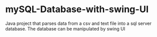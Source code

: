 # mySQL-Database-with-swing-UI
Java project that parses data from a csv and text file into a sql server database. The database can be manipulated by swing UI
